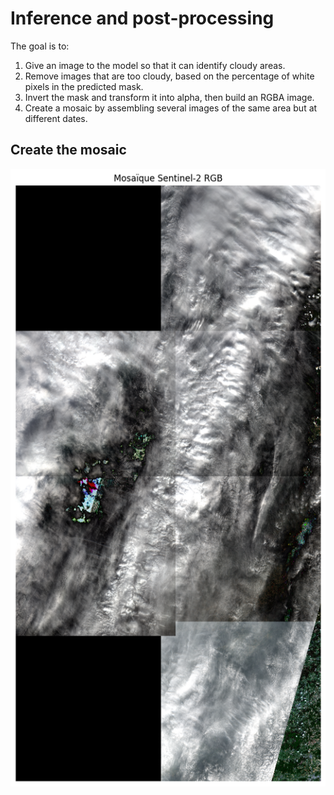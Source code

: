 # Inference and post-processing

The goal is to:

1. Give an image to the model so that it can identify cloudy areas.
2. Remove images that are too cloudy, based on the percentage of white pixels in the predicted mask.
3. Invert the mask and transform it into alpha, then build an RGBA image.
4. Create a mosaic by assembling several images of the same area but at different dates.

## Create the mosaic

![mosaic](images/mosaic.png)
